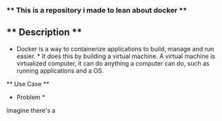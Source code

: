 ### ** This is a repository i made to lean about docker **

## ** Description **

* Docker is a way to containerize applications to build, manage and run easier. * It does this by building a virtual machine. A virtual machine is virtualized computer, it can do anything a computer can do, such as running applications and a OS. 


** Use Case ** 

* Problem *

Imagine there's a 

